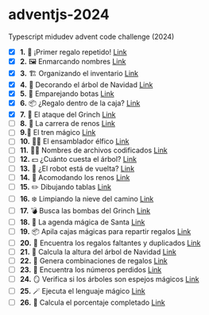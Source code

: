 # adventjs-2024
Typescript midudev advent code challenge (2024)


- [x] **1.** 🎁 ¡Primer regalo repetido! [Link](https://adventjs.dev/es/challenges/2024/1)
- [x] **2.** 🖼️ Enmarcando nombres [Link](https://adventjs.dev/es/challenges/2024/2)
- [x] **3.** 🏗️ Organizando el inventario [Link](https://adventjs.dev/es/challenges/2024/3)
- [x] **4.** 🎄 Decorando el árbol de Navidad [Link](https://adventjs.dev/es/challenges/2024/4)
- [x] **5.** 👞 Emparejando botas [Link](https://adventjs.dev/es/challenges/2024/5)
- [x] **6.** 📦 ¿Regalo dentro de la caja? [Link](https://adventjs.dev/es/challenges/2024/6)
- [x] **7.** 👹 El ataque del Grinch [Link](https://adventjs.dev/es/challenges/2024/7)
- [ ] **8.** 🦌 La carrera de renos [Link](https://adventjs.dev/es/challenges/2024/8)
- [ ] **9.**🚂 El tren mágico [Link](https://adventjs.dev/es/challenges/2024/9)
- [ ] **10.**  👩‍💻 El ensamblador élfico [Link](https://adventjs.dev/es/challenges/2024/10)
- [ ] **11.**  🏴‍☠️ Nombres de archivos codificados [Link](https://adventjs.dev/es/challenges/2024/11)
- [ ] **12.**  💵 ¿Cuánto cuesta el árbol? [Link](https://adventjs.dev/es/challenges/2024/12)
- [ ] **13.**  🤖 ¿El robot está de vuelta? [Link](https://adventjs.dev/es/challenges/2024/13)
- [ ] **14.**  🦌 Acomodando los renos [Link](https://adventjs.dev/es/challenges/2024/14)
- [ ] **15.**  ✏️ Dibujando tablas [Link](https://adventjs.dev/es/challenges/2024/15)
- [ ] **16.**  ❄️ Limpiando la nieve del camino [Link](https://adventjs.dev/es/challenges/2024/16)
- [ ] **17.**  💣 Busca las bombas del Grinch [Link](https://adventjs.dev/es/challenges/2024/17)
- [ ] **18.**  📇 La agenda mágica de Santa [Link](https://adventjs.dev/es/challenges/2024/18)
- [ ] **19.**  📦 Apila cajas mágicas para repartir regalos [Link](https://adventjs.dev/es/challenges/2024/19)
- [ ] **20.**  🎁 Encuentra los regalos faltantes y duplicados [Link](https://adventjs.dev/es/challenges/2024/20)
- [ ] **21.**  🎄 Calcula la altura del árbol de Navidad [Link](https://adventjs.dev/es/challenges/2024/21)
- [ ] **22.**  🎁 Genera combinaciones de regalos [Link](https://adventjs.dev/es/challenges/2024/22)
- [ ] **23.**  🔢 Encuentra los números perdidos [Link](https://adventjs.dev/es/challenges/2024/23)
- [ ] **24.**  🪞 Verifica si los árboles son espejos mágicos [Link](https://adventjs.dev/es/challenges/2024/24)
- [ ] **25.**  🪄 Ejecuta el lenguaje mágico [Link](https://adventjs.dev/es/challenges/2024/25)
- [ ] **26.**  🎯 Calcula el porcentaje completado [Link](https://adventjs.dev/es/challenges/2024/26)
